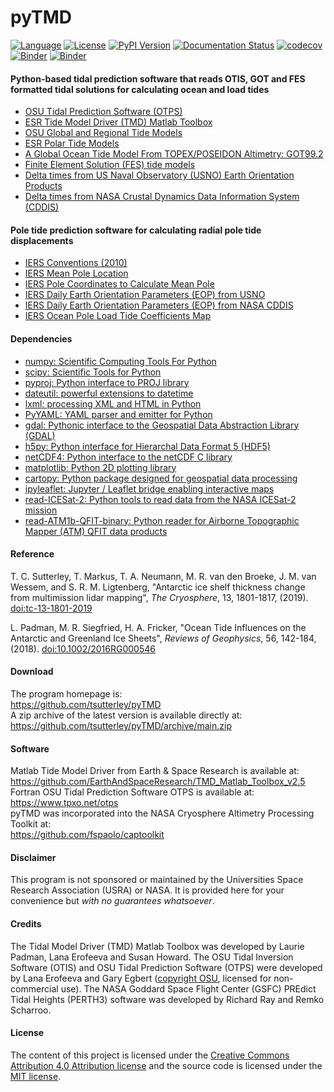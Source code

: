 pyTMD
=====

[![Language](https://img.shields.io/badge/python-v3.7-green.svg)](https://www.python.org/)
[![License](https://img.shields.io/badge/license-MIT-green.svg)](https://github.com/tsutterley/pyTMD/blob/main/LICENSE)
[![PyPI Version](https://img.shields.io/pypi/v/pyTMD.svg)](https://pypi.python.org/pypi/pyTMD/)
[![Documentation Status](https://readthedocs.org/projects/pytmd/badge/?version=latest)](https://pytmd.readthedocs.io/en/latest/?badge=latest)
[![codecov](https://codecov.io/gh/tsutterley/pyTMD/branch/main/graph/badge.svg)](https://codecov.io/gh/tsutterley/pyTMD)
[![Binder](https://mybinder.org/badge_logo.svg)](https://mybinder.org/v2/gh/tsutterley/pyTMD/main)
[![Binder](https://binder.pangeo.io/badge.svg)](https://binder.pangeo.io/v2/gh/tsutterley/pyTMD/main)

#### Python-based tidal prediction software that reads OTIS, GOT and FES formatted tidal solutions for calculating ocean and load tides

- [OSU Tidal Prediction Software (OTPS)](https://www.tpxo.net/otps)  
- [ESR Tide Model Driver (TMD) Matlab Toolbox](https://www.esr.org/research/polar-tide-models/tmd-software/)  
- [OSU Global and Regional Tide Models](https://www.tpxo.net)  
- [ESR Polar Tide Models](https://www.esr.org/research/polar-tide-models/list-of-polar-tide-models/)  
- [A Global Ocean Tide Model From TOPEX/POSEIDON Altimetry: GOT99.2](https://ntrs.nasa.gov/search.jsp?R=19990089548)  
- [Finite Element Solution (FES) tide models](https://www.aviso.altimetry.fr/data/products/auxiliary-products/global-tide-fes.html)  
- [Delta times from US Naval Observatory (USNO) Earth Orientation Products](http://maia.usno.navy.mil/ser7/deltat.data)  
- [Delta times from NASA Crustal Dynamics Data Information System (CDDIS)](ftp://cddis.nasa.gov/products/iers/deltat.data)  

#### Pole tide prediction software for calculating radial pole tide displacements

- [IERS Conventions (2010)](http://iers-conventions.obspm.fr/)  
- [IERS Mean Pole Location](https://hpiers.obspm.fr/iers/eop/eopc01/mean-pole.tab)  
- [IERS Pole Coordinates to Calculate Mean Pole](https://hpiers.obspm.fr/iers/eop/eopc01/eopc01.1900-now.dat)  
- [IERS Daily Earth Orientation Parameters (EOP) from USNO](http://www.usno.navy.mil/USNO/earth-orientation/eo-products/weekly)  
- [IERS Daily Earth Orientation Parameters (EOP) from NASA CDDIS](ftp://cddis.nasa.gov/products/iers/finals.all)  
- [IERS Ocean Pole Load Tide Coefficients Map](http://maia.usno.navy.mil/conventions/2010/2010_update/chapter7/additional_info/opoleloadcoefcmcor.txt.gz)

#### Dependencies
 - [numpy: Scientific Computing Tools For Python](https://www.numpy.org)  
 - [scipy: Scientific Tools for Python](https://www.scipy.org/)  
 - [pyproj: Python interface to PROJ library](https://pypi.org/project/pyproj/)  
 - [dateutil: powerful extensions to datetime](https://dateutil.readthedocs.io/en/stable/)  
 - [lxml: processing XML and HTML in Python](https://pypi.python.org/pypi/lxml)  
 - [PyYAML: YAML parser and emitter for Python](https://github.com/yaml/pyyaml)  
 - [gdal: Pythonic interface to the Geospatial Data Abstraction Library (GDAL)](https://pypi.python.org/pypi/GDAL)  
 - [h5py: Python interface for Hierarchal Data Format 5 (HDF5)](https://www.h5py.org/)  
 - [netCDF4: Python interface to the netCDF C library](https://unidata.github.io/netcdf4-python/)  
 - [matplotlib: Python 2D plotting library](https://matplotlib.org/)  
 - [cartopy: Python package designed for geospatial data processing](https://scitools.org.uk/cartopy/docs/latest/)  
 - [ipyleaflet: Jupyter / Leaflet bridge enabling interactive maps](https://github.com/jupyter-widgets/ipyleaflet)  
 - [read-ICESat-2: Python tools to read data from the NASA ICESat-2 mission](https://github.com/tsutterley/read-ICESat-2/)  
 - [read-ATM1b-QFIT-binary: Python reader for Airborne Topographic Mapper (ATM) QFIT data products](https://github.com/tsutterley/read-ATM1b-QFIT-binary)  

#### Reference
T. C. Sutterley, T. Markus, T. A. Neumann, M. R. van den Broeke, J. M. van Wessem, and S. R. M. Ligtenberg,
"Antarctic ice shelf thickness change from multimission lidar mapping", *The Cryosphere*,
13, 1801-1817, (2019). [doi:tc-13-1801-2019](https://doi.org/10.5194/tc-13-1801-2019)  

L. Padman, M. R. Siegfried, H. A. Fricker,
"Ocean Tide Influences on the Antarctic and Greenland Ice Sheets", *Reviews of Geophysics*,
56, 142-184, (2018). [doi:10.1002/2016RG000546](https://doi.org/10.1002/2016RG000546)  

#### Download
The program homepage is:  
https://github.com/tsutterley/pyTMD  
A zip archive of the latest version is available directly at:  
https://github.com/tsutterley/pyTMD/archive/main.zip  

#### Software
Matlab Tide Model Driver from Earth & Space Research is available at:  
https://github.com/EarthAndSpaceResearch/TMD_Matlab_Toolbox_v2.5  
Fortran OSU Tidal Prediction Software OTPS is available at:  
https://www.tpxo.net/otps  
pyTMD was incorporated into the NASA Cryosphere Altimetry Processing Toolkit at:  
https://github.com/fspaolo/captoolkit  

#### Disclaimer  
This program is not sponsored or maintained by the Universities Space Research Association (USRA) or NASA.  It is provided here for your convenience but _with no guarantees whatsoever_.  

#### Credits
The Tidal Model Driver (TMD) Matlab Toolbox was developed by Laurie Padman, Lana Erofeeva and Susan Howard.
The OSU Tidal Inversion Software (OTIS) and OSU Tidal Prediction Software (OTPS) were developed by Lana Erofeeva and Gary Egbert ([copyright OSU](http://volkov.oce.orst.edu/tides/COPYRIGHT.pdf), licensed for non-commercial use).
The NASA Goddard Space Flight Center (GSFC) PREdict Tidal Heights (PERTH3) software was developed by Richard Ray and Remko Scharroo.  

#### License
The content of this project is licensed under the [Creative Commons Attribution 4.0 Attribution license](https://creativecommons.org/licenses/by/4.0/) and the source code is licensed under the [MIT license](LICENSE).  

